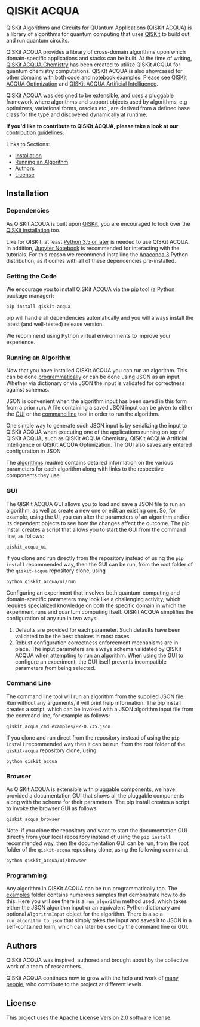 # QISKit ACQUA

QISKit Algorithms and Circuits for QUantum Applications (QISKit ACQUA) is a library of algorithms for quantum computing
that uses [QISKit](https://qiskit.org/) to build out and run quantum circuits.

QISKit ACQUA provides a library of cross-domain algorithms upon which domain-specific applications and stacks can be
built. At the time of writing, [QISKit ACQUA Chemistry](https://github.com/QISKit/qiskit-acqua-chemistry) has
been created to utilize QISKit ACQUA for quantum chemistry computations. QISKIt ACQUA is also showcased for other
domains with both code and notebook examples. Please see
[QISKit ACQUA Optimization](https://github.com/QISKit/qiskit-acqua-tutorials/tree/master/optimization) and
[QISKit ACQUA Artificial Intelligence](https://github.com/QISKit/qiskit-acqua-tutorials/tree/master/artificial_intelligence).

QISKit ACQUA was designed to be extensible, and uses a pluggable framework where algorithms and support objects used
by algorithms, e.g optimizers, variational forms, oracles etc., are derived from a defined base class for the type and
discovered dynamically at runtime.

**If you'd like to contribute to QISKit ACQUA, please take a look at our**
[contribution guidelines](.github/CONTRIBUTING.rst).

Links to Sections:

* [Installation](#installation)
* [Running an Algorithm](#running-an-algorithm)
* [Authors](#authors)
* [License](#license)

## Installation

### Dependencies

As QISKit ACQUA is built upon [QISKit](https://qiskit.org), you are encouraged to look over the
[QISKit installation](https://github.com/QISKit/qiskit-core/blob/master/README.md#installation)
too.

Like for QISKit, at least [Python 3.5 or later](https://www.python.org/downloads/) is needed to use QISKit ACQUA.
In addition, [Jupyter Notebook](https://jupyter.readthedocs.io/en/latest/install.html) is recommended for interacting
with the tutorials. For this reason we recommend installing the [Anaconda 3](https://www.continuum.io/downloads)
Python distribution, as it comes with all of these dependencies pre-installed.

### Getting the Code

We encourage you to install QISKit ACQUA via the [pip](https://pip.pypa.io/en/stable/) tool (a Python package manager):

```
pip install qiskit-acqua
```

pip will handle all dependencies automatically and you will always install the latest (and well-tested) release version.

We recommend using Python virtual environments to improve your experience.

### Running an Algorithm

Now that you have installed QISKit ACQUA you can run an algorithm. This can be done [programmatically](#programming)
or can be done using JSON as an input. Whether via dictionary or via JSON the input is validated for correctness against
schemas. 
 
JSON is convenient when the algorithm input has been saved in this form from a prior run. A file containing a saved
JSON input can be given to either the [GUI](#gui) or the [command line](#command-line) tool in order to run
the algorithm.
 
One simple way to generate such JSON input is by serializing the input to QISKit ACQUA when executing one of the
applications running on top of QISKit ACQUA, such as QISKit ACQUA Chemistry, QISKit ACQUA Artificial Intelligence
or QISKit ACQUA Optimization. The GUI also saves any entered configuration in JSON 

The [algorithms](qiskit_acqua/README.md) readme contains detailed information on the various parameters for each
algorithm along with links to the respective components they use.
 

### GUI

The QISKit ACQUA GUI allows you to load and save a JSON file to run an algorithm, as well as create a new one or edit
an existing one. So, for example, using the UI, you can alter the parameters of an algorithm and/or its dependent
objects to see how the changes affect the outcome. The pip install creates a script that allows you to start the GUI
from the command line, as follows:

```
qiskit_acqua_ui
```

If you clone and run directly from the repository instead of using the `pip install` recommended way, then the GUI can
be run, from the root folder of the `qiskit-acqua` repository clone, using

```
python qiskit_acqua/ui/run
```

Configuring an experiment that involves both quantum-computing and domain-specific parameters may look like a 
challenging activity, which requires specialized knowledge on both the specific domain in which the experiment runs and
quantum computing itself. QISKit ACQUA simplifies the configuration of any run in two ways:

1.  Defaults are provided for each parameter. Such defaults have been validated to be the best choices in most cases.
2.  Robust configuration correctness enforcement mechanisms are in place. The input parameters are always schema
    validated by QISKit ACQUA when attempting to run an algorithm. When using the GUI to configure an experiment,
    the GUI itself prevents incompatible parameters from being selected.

### Command Line

The command line tool will run an algorithm from the supplied JSON file. Run without any arguments, it will print help
information. The pip install creates a script, which can be invoked with a JSON algorithm input file from the command
line, for example as follows:

```
qiskit_acqua_cmd examples/H2-0.735.json
```

If you clone and run direct from the repository instead of using the `pip install` recommended way then it can be
run, from the root folder of the `qiskit-acqua` repository clone, using

```
python qiskit_acqua
```

### Browser

As QISKit ACQUA is extensible with pluggable components, we have provided a documentation GUI that shows all the
pluggable components along with the schema for their parameters. The pip install creates a script to invoke the
browser GUI as follows:

```
qiskit_acqua_browser
```

Note: if you clone the repository and want to start the documentation GUI directly from your local repository instead
of using the `pip install` recommended way, then the documentation GUI can be run, from the root folder of the
`qiskit-acqua` repository clone, using the following command:

```
python qiskit_acqua/ui/browser
```

### Programming

Any algorithm in QISKit ACQUA can be run programmatically too. The [examples](./examples) folder contains numerous
samples that demonstrate how to do this. Here you will see there is a `run_algorithm` method used, which takes either
the JSON algorithm input or an equivalent Python dictionary and optional `AlgorithmInput` object for the algorithm.
There is also a `run_algorithm_to_json` that simply takes the input and saves it to JSON in a self-contained form,
which can later be used by the command line or GUI.

## Authors

QISKit ACQUA was inspired, authored and brought about by the collective work of a team of researchers.

QISKit ACQUA continues now to grow with the help and work of [many people](./CONTRIBUTORS.md), who contribute
to the project at different levels.

## License

This project uses the [Apache License Version 2.0 software license](https://www.apache.org/licenses/LICENSE-2.0).
